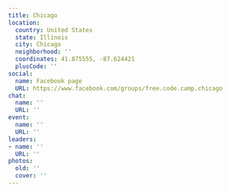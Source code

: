 ```yaml
---
title: Chicago
location:
  country: United States
  state: Illinois
  city: Chicago
  neighborhood: ''
  coordinates: 41.875555, -87.624421
  plusCode: ''
social:
  name: Facebook page
  URL: https://www.facebook.com/groups/free.code.camp.chicago
chat:
  name: ''
  URL: ''
event:
  name: ''
  URL: ''
leaders:
- name: ''
  URL: ''
photos:
  old: ''
  cover: ''
---
```

